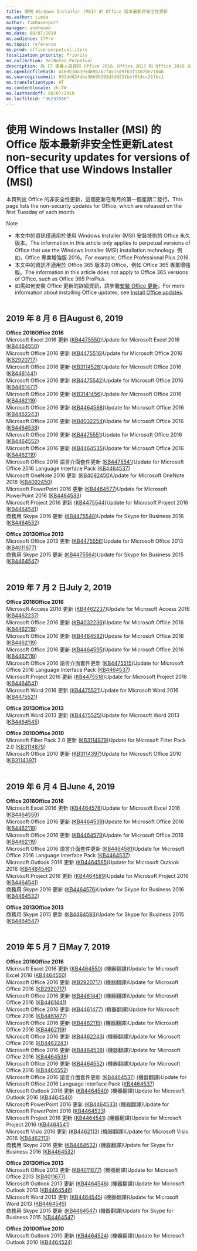 ```yaml
---
title: 使用 Windows Installer (MSI) 的 Office 版本最新非安全性更新
ms.author: timda
author: TimDavenport
manager: andrewmo
ms.date: 08/07/2019
ms.audience: ITPro
ms.topic: reference
ms.prod: office-perpetual-itpro
localization_priority: Priority
ms.collection: RelNotes_Perpetual
description: 為 IT 專業人員提供 Office 2016、Office 2013 和 Office 2010 永久版本的最新非安全性更新資訊連結
ms.openlocfilehash: 4109b10a199d09b2bcf4515d9f63f1107de71846
ms.sourcegitcommit: 092ddd24dee36b99293d3d9231bef014cc21fbc1
ms.translationtype: HT
ms.contentlocale: zh-TW
ms.lasthandoff: 08/07/2019
ms.locfileid: "36231588"
---
```

# <a name="latest-non-security-updates-for-versions-of-office-that-use-windows-installer-msi"></a><span data-ttu-id="76abc-103">使用 Windows Installer (MSI) 的 Office 版本最新非安全性更新</span><span class="sxs-lookup"><span data-stu-id="76abc-103">Latest non-security updates for versions of Office that use Windows Installer (MSI)</span></span>

<span data-ttu-id="76abc-104">本頁列出 Office 的非安全性更新，這個更新在每月的第一個星期二發行。</span><span class="sxs-lookup"><span data-stu-id="76abc-104">This page lists the non-security updates for Office, which are released on the first Tuesday of each month.</span></span>

> [!NOTE]
> - <span data-ttu-id="76abc-105">本文中的資訊僅適用於使用 Windows Installer (MSI) 安裝技術的 Office 永久版本。</span><span class="sxs-lookup"><span data-stu-id="76abc-105">The information in this article only applies to perpetual versions of Office that use the Windows Installer (MSI) installation technology.</span></span> <span data-ttu-id="76abc-106">例如，Office 專業增強版 2016。</span><span class="sxs-lookup"><span data-stu-id="76abc-106">For example, Office Professional Plus 2016.</span></span>
> - <span data-ttu-id="76abc-107">本文中的資訊不適用於 Office 365 版本的 Office，例如 Office 365 專業增強版。</span><span class="sxs-lookup"><span data-stu-id="76abc-107">The information in this article does not apply to Office 365 versions of Office, such as Office 365 ProPlus.</span></span>
> - <span data-ttu-id="76abc-108">如需如何安裝 Office 更新的詳細資訊，請參閱[安裝 Office 更新](https://support.office.com/article/2ab296f3-7f03-43a2-8e50-46de917611c5)。</span><span class="sxs-lookup"><span data-stu-id="76abc-108">For more information about installing Office updates, see [Install Office updates](https://support.office.com/article/2ab296f3-7f03-43a2-8e50-46de917611c5).</span></span>
<br/><br/>

## <a name="august-6-2019"></a><span data-ttu-id="76abc-109">2019 年 8 月 6 日</span><span class="sxs-lookup"><span data-stu-id="76abc-109">August 6, 2019</span></span>

<span data-ttu-id="76abc-110">**Office 2016**</span><span class="sxs-lookup"><span data-stu-id="76abc-110">**Office 2016**</span></span><br/>
<span data-ttu-id="76abc-111">Microsoft Excel 2016 更新 ([KB4475550](https://support.microsoft.com/help/4475550))</span><span class="sxs-lookup"><span data-stu-id="76abc-111">Update for Microsoft Excel 2016 ([KB4464550](https://support.microsoft.com/help/4475550))</span></span><br/>
<span data-ttu-id="76abc-112">Microsoft Office 2016 更新 ([KB4475516](https://support.microsoft.com/help/4475516))</span><span class="sxs-lookup"><span data-stu-id="76abc-112">Update for Microsoft Office 2016 ([KB2920717](https://support.microsoft.com/help/4475516))</span></span><br/>
<span data-ttu-id="76abc-113">Microsoft Office 2016 更新 ([KB3114528](https://support.microsoft.com/help/3114528))</span><span class="sxs-lookup"><span data-stu-id="76abc-113">Update for Microsoft Office 2016 ([KB4461441](https://support.microsoft.com/help/3114528))</span></span><br/>
<span data-ttu-id="76abc-114">Microsoft Office 2016 更新 ([KB4475542](https://support.microsoft.com/help/4475542))</span><span class="sxs-lookup"><span data-stu-id="76abc-114">Update for Microsoft Office 2016 ([KB4461477](https://support.microsoft.com/help/4475542))</span></span><br/>
<span data-ttu-id="76abc-115">Microsoft Office 2016 更新 ([KB3141456](https://support.microsoft.com/help/3141456))</span><span class="sxs-lookup"><span data-stu-id="76abc-115">Update for Microsoft Office 2016 ([KB4462119](https://support.microsoft.com/help/3141456))</span></span><br/>
<span data-ttu-id="76abc-116">Microsoft Office 2016 更新 ([KB4464588](https://support.microsoft.com/help/4464588))</span><span class="sxs-lookup"><span data-stu-id="76abc-116">Update for Microsoft Office 2016 ([KB4462243](https://support.microsoft.com/help/4464588))</span></span><br/>
<span data-ttu-id="76abc-117">Microsoft Office 2016 更新 ([KB4032254](https://support.microsoft.com/help/4032254))</span><span class="sxs-lookup"><span data-stu-id="76abc-117">Update for Microsoft Office 2016 ([KB4464538](https://support.microsoft.com/help/4032254))</span></span><br/>
<span data-ttu-id="76abc-118">Microsoft Office 2016 更新 ([KB4475551](https://support.microsoft.com/help/4475551))</span><span class="sxs-lookup"><span data-stu-id="76abc-118">Update for Microsoft Office 2016 ([KB4464552](https://support.microsoft.com/help/4475551))</span></span><br/>
<span data-ttu-id="76abc-119">Microsoft Office 2016 更新 ([KB4464535](https://support.microsoft.com/help/4464535))</span><span class="sxs-lookup"><span data-stu-id="76abc-119">Update for Microsoft Office 2016 ([KB4462119](https://support.microsoft.com/help/4464535))</span></span><br/>
<span data-ttu-id="76abc-120">Microsoft Office 2016 語言介面套件更新 ([KB4475541](https://support.microsoft.com/help/4475541))</span><span class="sxs-lookup"><span data-stu-id="76abc-120">Update for Microsoft Office 2016 Language Interface Pack ([KB4464537](https://support.microsoft.com/help/4475541))</span></span><br/>
<span data-ttu-id="76abc-121">Microsoft OneNote 2016 更新 ([KB4092450](https://support.microsoft.com/help/4092450))</span><span class="sxs-lookup"><span data-stu-id="76abc-121">Update for Microsoft OneNote 2016 ([KB4092450](https://support.microsoft.com/help/4092450))</span></span><br/>
<span data-ttu-id="76abc-122">Microsoft PowerPoint 2016 更新 ([KB4464577](https://support.microsoft.com/help/4464577))</span><span class="sxs-lookup"><span data-stu-id="76abc-122">Update for Microsoft PowerPoint 2016 ([KB4464533](https://support.microsoft.com/help/4464577))</span></span><br/>
<span data-ttu-id="76abc-123">Microsoft Project 2016 更新 ([KB4475544](https://support.microsoft.com/help/4475544))</span><span class="sxs-lookup"><span data-stu-id="76abc-123">Update for Microsoft Project 2016 ([KB4464541](https://support.microsoft.com/help/4475544))</span></span><br/>
<span data-ttu-id="76abc-124">商務用 Skype 2016 更新 ([KB4475548](https://support.microsoft.com/help/4475548))</span><span class="sxs-lookup"><span data-stu-id="76abc-124">Update for Skype for Business 2016 ([KB4464532](https://support.microsoft.com/help/4475548))</span></span><br/>

<span data-ttu-id="76abc-125">**Office 2013**</span><span class="sxs-lookup"><span data-stu-id="76abc-125">**Office 2013**</span></span><br/>
<span data-ttu-id="76abc-126">Microsoft Office 2013 更新 ([KB4475556](https://support.microsoft.com/help/4475556))</span><span class="sxs-lookup"><span data-stu-id="76abc-126">Update for Microsoft Office 2013 ([KB4011677](https://support.microsoft.com/help/4475556))</span></span><br/>
<span data-ttu-id="76abc-127">商務用 Skype 2015 更新 ([KB4475564](https://support.microsoft.com/help/4475564))</span><span class="sxs-lookup"><span data-stu-id="76abc-127">Update for Skype for Business 2015 ([KB4464547](https://support.microsoft.com/help/4475564))</span></span><br/><br/>



## <a name="july-2-2019"></a><span data-ttu-id="76abc-128">2019 年 7 月 2 日</span><span class="sxs-lookup"><span data-stu-id="76abc-128">July 2, 2019</span></span>

<span data-ttu-id="76abc-129">**Office 2016**</span><span class="sxs-lookup"><span data-stu-id="76abc-129">**Office 2016**</span></span><br/>
<span data-ttu-id="76abc-130">Microsoft Access 2016 更新 ([KB4462237](https://support.microsoft.com/help/4462237))</span><span class="sxs-lookup"><span data-stu-id="76abc-130">Update for Microsoft Access 2016 ([KB4462237](https://support.microsoft.com/help/4462237))</span></span><br/>
<span data-ttu-id="76abc-131">Microsoft Office 2016 更新 ([KB4032236](https://support.microsoft.com/help/4032236))</span><span class="sxs-lookup"><span data-stu-id="76abc-131">Update for Microsoft Office 2016 ([KB4462119](https://support.microsoft.com/help/4032236))</span></span><br/>
<span data-ttu-id="76abc-132">Microsoft Office 2016 更新 ([KB4464582](https://support.microsoft.com/help/4464582))</span><span class="sxs-lookup"><span data-stu-id="76abc-132">Update for Microsoft Office 2016 ([KB4462119](https://support.microsoft.com/help/4464582))</span></span><br/>
<span data-ttu-id="76abc-133">Microsoft Office 2016 更新 ([KB4464595](https://support.microsoft.com/help/4464595))</span><span class="sxs-lookup"><span data-stu-id="76abc-133">Update for Microsoft Office 2016 ([KB4462119](https://support.microsoft.com/help/4464595))</span></span><br/>
<span data-ttu-id="76abc-134">Microsoft Office 2016 語言介面套件更新  ([KB4475515](https://support.microsoft.com/help/4475515))</span><span class="sxs-lookup"><span data-stu-id="76abc-134">Update for Microsoft Office 2016 Language Interface Pack ([KB4464537](https://support.microsoft.com/help/4475515))</span></span><br/>
<span data-ttu-id="76abc-135">Microsoft Project 2016 更新 ([KB4475518](https://support.microsoft.com/help/4475518))</span><span class="sxs-lookup"><span data-stu-id="76abc-135">Update for Microsoft Project 2016 ([KB4464541](https://support.microsoft.com/help/4475518))</span></span><br/>
<span data-ttu-id="76abc-136">Microsoft Word 2016 更新 ([KB4475521](https://support.microsoft.com/help/4475521))</span><span class="sxs-lookup"><span data-stu-id="76abc-136">Update for Microsoft Word 2016 ([KB4475521](https://support.microsoft.com/help/4475521))</span></span><br/>


<span data-ttu-id="76abc-137">**Office 2013**</span><span class="sxs-lookup"><span data-stu-id="76abc-137">**Office 2013**</span></span><br/>
<span data-ttu-id="76abc-138">Microsoft Word 2013 更新 ([KB4475525](https://support.microsoft.com/help/4475525))</span><span class="sxs-lookup"><span data-stu-id="76abc-138">Update for Microsoft Word 2013 ([KB4464545](https://support.microsoft.com/help/4475525))</span></span><br/>


<span data-ttu-id="76abc-139">**Office 2010**</span><span class="sxs-lookup"><span data-stu-id="76abc-139">**Office 2010**</span></span><br/>
<span data-ttu-id="76abc-140">Microsoft Filter Pack 2.0 更新 ([KB3114879](https://support.microsoft.com/help/3114879))</span><span class="sxs-lookup"><span data-stu-id="76abc-140">Update for Microsoft Filter Pack 2.0 ([KB3114879](https://support.microsoft.com/help/3114879))</span></span><br/><span data-ttu-id="76abc-141">Microsoft Office 2010 更新 ([KB3114397](https://support.microsoft.com/help/3114397))</span><span class="sxs-lookup"><span data-stu-id="76abc-141">Update for Microsoft Office 2010 ([KB3114397](https://support.microsoft.com/help/3114397))</span></span><br/><br/>

## <a name="june-4-2019"></a><span data-ttu-id="76abc-142">2019 年 6 月 4 日</span><span class="sxs-lookup"><span data-stu-id="76abc-142">June 4, 2019</span></span>

<span data-ttu-id="76abc-143">**Office 2016**</span><span class="sxs-lookup"><span data-stu-id="76abc-143">**Office 2016**</span></span><br/>
<span data-ttu-id="76abc-144">Microsoft Excel 2016 更新 ([KB4464578](https://support.microsoft.com/help/4464578))</span><span class="sxs-lookup"><span data-stu-id="76abc-144">Update for Microsoft Excel 2016 ([KB4464550](https://support.microsoft.com/help/4464578))</span></span><br/>
<span data-ttu-id="76abc-145">Microsoft Office 2016 更新 ([KB4464539](https://support.microsoft.com/help/4464539))</span><span class="sxs-lookup"><span data-stu-id="76abc-145">Update for Microsoft Office 2016 ([KB4462119](https://support.microsoft.com/help/4464539))</span></span><br/>
<span data-ttu-id="76abc-146">Microsoft Office 2016 更新 ([KB4464579](https://support.microsoft.com/help/4464579))</span><span class="sxs-lookup"><span data-stu-id="76abc-146">Update for Microsoft Office 2016 ([KB4462119](https://support.microsoft.com/help/4464579))</span></span><br/>
<span data-ttu-id="76abc-147">Microsoft Office 2016 語言介面套件更新  ([KB4464581](https://support.microsoft.com/help/4464581))</span><span class="sxs-lookup"><span data-stu-id="76abc-147">Update for Microsoft Office 2016 Language Interface Pack ([KB4464537](https://support.microsoft.com/help/4464581))</span></span><br/>
<span data-ttu-id="76abc-148">Microsoft Outlook 2016 更新  ([KB4464585](https://support.microsoft.com/help/4464585))</span><span class="sxs-lookup"><span data-stu-id="76abc-148">Update for Microsoft Outlook 2016 ([KB4464540](https://support.microsoft.com/help/4464585))</span></span><br/>
<span data-ttu-id="76abc-149">Microsoft Project 2016 更新  ([KB4464589](https://support.microsoft.com/help/4464589))</span><span class="sxs-lookup"><span data-stu-id="76abc-149">Update for Microsoft Project 2016 ([KB4464541](https://support.microsoft.com/help/4464589))</span></span><br/>
<span data-ttu-id="76abc-150">商務用 Skype 2016 更新  ([KB4464576](https://support.microsoft.com/help/4464576))</span><span class="sxs-lookup"><span data-stu-id="76abc-150">Update for Skype for Business 2016 ([KB4464532](https://support.microsoft.com/help/4464576))</span></span><br/>

<span data-ttu-id="76abc-151">**Office 2013**</span><span class="sxs-lookup"><span data-stu-id="76abc-151">**Office 2013**</span></span><br/>
<span data-ttu-id="76abc-152">商務用 Skype 2015 更新  ([KB4464593](https://support.microsoft.com/help/4464593))</span><span class="sxs-lookup"><span data-stu-id="76abc-152">Update for Skype for Business 2015 ([KB4464547](https://support.microsoft.com/help/4464593))</span></span><br/>
<br/>
## <a name="may-7-2019"></a><span data-ttu-id="76abc-153">2019 年 5 月 7 日</span><span class="sxs-lookup"><span data-stu-id="76abc-153">May 7, 2019</span></span>

<span data-ttu-id="76abc-154">**Office 2016**</span><span class="sxs-lookup"><span data-stu-id="76abc-154">**Office 2016**</span></span><br/>
<span data-ttu-id="76abc-155">Microsoft Excel 2016 更新 ([KB4464550](https://support.microsoft.com/help/4464550)) (機器翻譯)</span><span class="sxs-lookup"><span data-stu-id="76abc-155">Update for Microsoft Excel 2016 ([KB4464550](https://support.microsoft.com/help/4464550))</span></span><br/>
<span data-ttu-id="76abc-156">Microsoft Office 2016 更新 ([KB2920717](https://support.microsoft.com/help/2920717)) (機器翻譯)</span><span class="sxs-lookup"><span data-stu-id="76abc-156">Update for Microsoft Office 2016 ([KB2920717](https://support.microsoft.com/help/2920717))</span></span><br/>
<span data-ttu-id="76abc-157">Microsoft Office 2016 更新 ([KB4461441](https://support.microsoft.com/help/4461441)) (機器翻譯)</span><span class="sxs-lookup"><span data-stu-id="76abc-157">Update for Microsoft Office 2016 ([KB4461441](https://support.microsoft.com/help/4461441))</span></span><br/>
<span data-ttu-id="76abc-158">Microsoft Office 2016 更新 ([KB4461477](https://support.microsoft.com/help/4461477)) (機器翻譯)</span><span class="sxs-lookup"><span data-stu-id="76abc-158">Update for Microsoft Office 2016 ([KB4461477](https://support.microsoft.com/help/4461477))</span></span><br/>
<span data-ttu-id="76abc-159">Microsoft Office 2016 更新 ([KB4462119](https://support.microsoft.com/help/4462119)) (機器翻譯)</span><span class="sxs-lookup"><span data-stu-id="76abc-159">Update for Microsoft Office 2016 ([KB4462119](https://support.microsoft.com/help/4462119))</span></span><br/>
<span data-ttu-id="76abc-160">Microsoft Office 2016 更新 ([KB4462243](https://support.microsoft.com/help/4462243)) (機器翻譯)</span><span class="sxs-lookup"><span data-stu-id="76abc-160">Update for Microsoft Office 2016 ([KB4462243](https://support.microsoft.com/help/4462243))</span></span><br/>
<span data-ttu-id="76abc-161">Microsoft Office 2016 更新 ([KB4464538](https://support.microsoft.com/help/4464538)) (機器翻譯)</span><span class="sxs-lookup"><span data-stu-id="76abc-161">Update for Microsoft Office 2016 ([KB4464538](https://support.microsoft.com/help/4464538))</span></span><br/>
<span data-ttu-id="76abc-162">Microsoft Office 2016 更新 ([KB4464552](https://support.microsoft.com/help/4464552)) (機器翻譯)</span><span class="sxs-lookup"><span data-stu-id="76abc-162">Update for Microsoft Office 2016 ([KB4464552](https://support.microsoft.com/help/4464552))</span></span><br/>
<span data-ttu-id="76abc-163">Microsoft Office 2016 語言介面套件更新 ([KB4464537](https://support.microsoft.com/help/4464537)) (機器翻譯)</span><span class="sxs-lookup"><span data-stu-id="76abc-163">Update for Microsoft Office 2016 Language Interface Pack ([KB4464537](https://support.microsoft.com/help/4464537))</span></span><br/>
<span data-ttu-id="76abc-164">Microsoft Outlook 2016 更新 ([KB4464540](https://support.microsoft.com/help/4464540)) (機器翻譯)</span><span class="sxs-lookup"><span data-stu-id="76abc-164">Update for Microsoft Outlook 2016 ([KB4464540](https://support.microsoft.com/help/4464540))</span></span><br/>
<span data-ttu-id="76abc-165">Microsoft PowerPoint 2016 更新 ([KB4464533](https://support.microsoft.com/help/4464533)) (機器翻譯)</span><span class="sxs-lookup"><span data-stu-id="76abc-165">Update for Microsoft PowerPoint 2016 ([KB4464533](https://support.microsoft.com/help/4464533))</span></span><br/>
<span data-ttu-id="76abc-166">Microsoft Project 2016 更新 ([KB4464541](https://support.microsoft.com/help/4464541)) (機器翻譯)</span><span class="sxs-lookup"><span data-stu-id="76abc-166">Update for Microsoft Project 2016 ([KB4464541](https://support.microsoft.com/help/4464541))</span></span><br/>
<span data-ttu-id="76abc-167">Microsoft Visio 2016 更新 ([KB4462113](https://support.microsoft.com/help/4462113)) (機器翻譯)</span><span class="sxs-lookup"><span data-stu-id="76abc-167">Update for Microsoft Visio 2016 ([KB4462113](https://support.microsoft.com/help/4462113))</span></span><br/>
<span data-ttu-id="76abc-168">商務用 Skype 2016 更新 ([KB4464532](https://support.microsoft.com/help/4464532)) (機器翻譯)</span><span class="sxs-lookup"><span data-stu-id="76abc-168">Update for Skype for Business 2016 ([KB4464532](https://support.microsoft.com/help/4464532))</span></span><br/>

<span data-ttu-id="76abc-169">**Office 2013**</span><span class="sxs-lookup"><span data-stu-id="76abc-169">**Office 2013**</span></span><br/>
<span data-ttu-id="76abc-170">Microsoft Office 2013 更新 ([KB4011677](https://support.microsoft.com/help/4011677)) (機器翻譯)</span><span class="sxs-lookup"><span data-stu-id="76abc-170">Update for Microsoft Office 2013 ([KB4011677](https://support.microsoft.com/help/4011677))</span></span><br/>
<span data-ttu-id="76abc-171">Microsoft Outlook 2013 更新 ([KB4464546](https://support.microsoft.com/help/4464546)) (機器翻譯)</span><span class="sxs-lookup"><span data-stu-id="76abc-171">Update for Microsoft Outlook 2013 ([KB4464546](https://support.microsoft.com/help/4464546))</span></span><br/>
<span data-ttu-id="76abc-172">Microsoft Word 2013 更新 ([KB4464545](https://support.microsoft.com/help/4464545)) (機器翻譯)</span><span class="sxs-lookup"><span data-stu-id="76abc-172">Update for Microsoft Word 2013 ([KB4464545](https://support.microsoft.com/help/4464545))</span></span><br/>
<span data-ttu-id="76abc-173">商務用 Skype 2015 更新 ([KB4464547](https://support.microsoft.com/help/4464547)) (機器翻譯)</span><span class="sxs-lookup"><span data-stu-id="76abc-173">Update for Skype for Business 2015 ([KB4464547](https://support.microsoft.com/help/4464547))</span></span><br/>

<span data-ttu-id="76abc-174">**Office 2010**</span><span class="sxs-lookup"><span data-stu-id="76abc-174">**Office 2010**</span></span><br/>
<span data-ttu-id="76abc-175">Microsoft Outlook 2010 更新 ([KB4464524](https://support.microsoft.com/help/4464524)) (機器翻譯)</span><span class="sxs-lookup"><span data-stu-id="76abc-175">Update for Microsoft Outlook 2010 ([KB4464524](https://support.microsoft.com/help/4464524))</span></span>